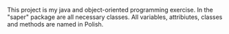 This project is my java and object-oriented programming exercise. In the "saper" package are all necessary classes. All variables, attribiutes, classes and methods are named in Polish.
